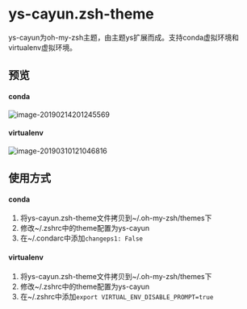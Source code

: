 # ys-cayun.zsh-theme
ys-cayun为oh-my-zsh主题，由主题ys扩展而成。支持conda虚拟环境和virtualenv虚拟环境。

## 预览

#### conda

![image-20190214201245569](https://img.cayun.me/2019-02-14-121246.png)

#### virtualenv

![image-20190310121046816](https://img.cayun.me/2019-03-10-041047.png)

## 使用方式

#### conda

1. 将ys-cayun.zsh-theme文件拷贝到~/.oh-my-zsh/themes下
2. 修改~/.zshrc中的theme配置为ys-cayun
3. 在~/.condarc中添加`changeps1: False`

#### virtualenv

1. 将ys-cayun.zsh-theme文件拷贝到~/.oh-my-zsh/themes下
2. 修改~/.zshrc中的theme配置为ys-cayun
3. 在~/.zshrc中添加`export VIRTUAL_ENV_DISABLE_PROMPT=true`
